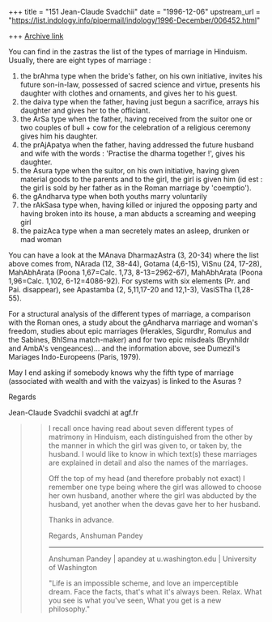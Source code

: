 +++
title = "151 Jean-Claude Svadchii"
date = "1996-12-06"
upstream_url = "https://list.indology.info/pipermail/indology/1996-December/006452.html"

+++
[Archive link](https://list.indology.info/pipermail/indology/1996-December/006452.html)

You can find in the zastras the list of the types of marriage in Hinduism.
Usually, there are eight types of marriage :
1) the brAhma type when the bride's father, on his own initiative, invites
his future son-in-law, possessed of sacred science and virtue, presents his
daughter with clothes and ornaments, and gives her to his guest.
2) the daiva type when the father, having just begun a sacrifice, arrays
his daughter and gives her to the officiant.
3) the ArSa type when the father, having received from the suitor one or
two couples of bull + cow for the celebration of a religious ceremony gives
him his daughter.
4) the prAjApatya when the father, having addressed the future husband and
wife with the words : 'Practise the dharma together !', gives his daughter.
5) the Asura type when the suitor, on his own initiative, having given
material goods to the parents and to the girl, the girl is given him (id
est : the girl is sold by her father as in the Roman marriage by 
'coemptio').
6) the gAndharva type when both youths marry voluntarily
7) the rAkSasa type when, having killed or injured the opposing party and
having broken into its house, a man abducts a screaming and weeping girl
8) the paizAca type when a man secretely mates an asleep, drunken or mad
woman

You can have a look at the MAnava DharmazAstra (3, 20-34) where the list
above comes from, NArada (12, 38-44), Gotama (4,6-15), ViSnu (24, 17-28),
MahAbhArata (Poona 1,67=Calc. 1,73, 8-13=2962-67), MahAbhArata (Poona
1,96=Calc. 1,102, 6-12=4086-92).
For systems with six elements (Pr. and Pai. disappear), see Apastamba (2,
5,11,17-20 and 12,1-3), VasiSTha (1,28-55).

For a structural analysis of the different types of marriage, a comparison
with the Roman ones, a study about the gAndharva marriage and woman's
freedom, studies about epic marriages (Herakles, Sigurdhr, Romulus and the
Sabines, BhISma match-maker) and for two epic misdeals (Brynhildr and
AmbA's vengeances)... and the information above, see Dumezil's Mariages
Indo-Europeens (Paris, 1979).  

May I end asking if somebody knows why the fifth type of marriage
(associated with wealth and with the vaizyas) is linked to the Asuras ? 

Regards


Jean-Claude Svadchii 
svadchi at agf.fr

> >I recall once having read about seven different types of matrimony in
> >Hinduism, each distinguished from the other by the manner in which the
> >girl was given to, or taken by, the husband. I would like to know in
which
> >text(s) these marriages are explained in detail and also the names of
the
> >marriages.
> >
> >Off the top of my head (and therefore probably not exact) I remember one
> >type being where the girl was allowed to choose her own husband, another
> >where the girl was abducted by the husband, yet another when the devas
> >gave her to her husband.
> >
> >Thanks in advance.
> >
> >Regards,
> >Anshuman Pandey
> >
> >---
> >Anshuman Pandey | apandey at u.washington.edu | University of Washington
> >
> >  "Life is an impossible scheme, and love an imperceptible dream. 
> >   Face the facts, that's what it's always been. Relax. What you 
> >   see is what you've seen, What you get is a new philosophy."





